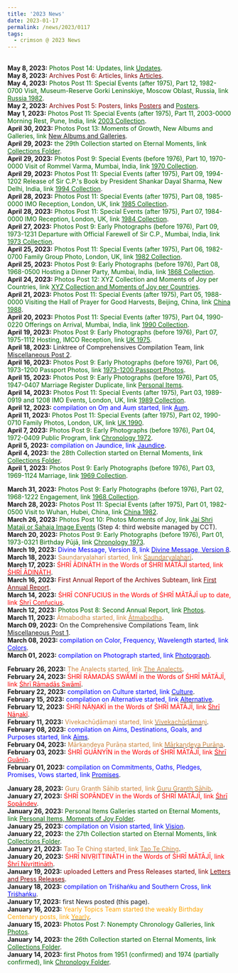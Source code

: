 ```yaml
---
title: '2023 News'
date: 2023-01-17
permalink: /news/2023/0117
tags:
  - crimson @ 2023 News
---
```


<p>
<br>
<b> May 8, 2023:</b> <font color="DarkGreen">Photos Post 14: Updates, link</font> <a href="https://seven-teams.github.io/photos/2023/0508"><font color="DarkGreen"> Updates</font></a>.<br>
<b> May 8, 2023:</b> <font color="maroon">Archives Post 6: Articles, links</font> <a href="https://seven-teams.github.io/archives/2023/0508"><font color="maroon">Articles</font></a>.<br>
<b> May 4, 2023:</b> <font color="DarkGreen">Photos Post 11: Special Events (after 1975), Part 12, 1982-0700 Visit, Museum-Reserve Gorki Leninskiye, Moscow Oblast, Russia, link</font> <a href="https://eternalmoments.smugmug.com/Countries/Russia/1982/"> <font color="DarkGreen">Russia 1982</font></a>.<br>
<b> May 2, 2023:</b> <font color="maroon">Archives Post 5: Posters, links</font> <a href="https://seven-teams.github.io/archives/2023/0502"><font color="maroon">Posters</font></a> and <a href="https://imageevent.com/sahaja/momentsofgrowth/posters"><font color="DarkGreen">Posters</font></a>.<br>
<b> May 1, 2023:</b> <font color="DarkGreen">Photos Post 11: Special Events (after 1975), Part 11, 2003-0000 Morning Rest, Pune, India, link</font> <a href="https://eternalmoments.smugmug.com/Collections/Mrs-Kalpana-Srivastava-Collection/2003/"> <font color="DarkGreen">2003 Collection</font></a>.<br>
<b> April 30, 2023:</b> <font color="DarkGreen">Photos Post 13: Moments of Growth, New Albums and Galleries, link</font> <a href="https://seven-teams.github.io/photos/2023/0430">New Albums and Galleries</font></a>.<br>
<b> April 29, 2023:</b> <font color="DarkGreen">the 29th Collection started on Eternal Moments, link</font> <a href="https://eternalmoments.smugmug.com/Collections"><font color="DarkGreen">Collections Folder</font></a>.<br>
<b> April 29, 2023:</b> <font color="DarkGreen">Photos Post 9: Special Events (before 1976), Part 10, 1970-0000 Visit of Rommel Varma, Mumbai, India, link</font> <a href="https://eternalmoments.smugmug.com/Collections/Mrs-Kalpana-Srivastava-Collection/1970/"> <font color="DarkGreen">1970 Collection</font></a>.<br>
<b> April 29, 2023:</b> <font color="DarkGreen">Photos Post 11: Special Events (after 1975), Part 09, 1994-1202 Release of Sir C.P.'s Book by President Shankar Dayal Sharma, New Delhi, India, link</font> <a href="https://eternalmoments.smugmug.com/Collections/Mrs-Kalpana-Srivastava-Collection/1994/"> <font color="DarkGreen">1994 Collection</font></a>.<br>
<b> April 28, 2023:</b> <font color="DarkGreen">Photos Post 11: Special Events (after 1975), Part 08, 1985-0000 IMO Reception, London, UK, link</font> <a href="https://eternalmoments.smugmug.com/Collections/Mrs-Kalpana-Srivastava-Collection/1985/"> <font color="DarkGreen">1985 Collection</font></a>.<br>
<b> April 28, 2023:</b> <font color="DarkGreen">Photos Post 11: Special Events (after 1975), Part 07, 1984-0000 IMO Reception, London, UK, link</font> <a href="https://eternalmoments.smugmug.com/Collections/Mrs-Kalpana-Srivastava-Collection/1984/"> <font color="DarkGreen">1984 Collection</font></a>.<br>
<b> April 27, 2023:</b> <font color="DarkGreen">Photos Post 9: Early Photographs (before 1976), Part 09, 1973-1231 Departure with Official Farewell of Sir C.P., Mumbai, India, link</font> <a href="https://eternalmoments.smugmug.com/Collections/Mrs-Kalpana-Srivastava-Collection/1973/"> <font color="DarkGreen">1973 Collection</font></a>.<br>
<b> April 25, 2023:</b> <font color="DarkGreen">Photos Post 11: Special Events (after 1975), Part 06, 1982-0700 Family Group Photo, London, UK, link</font> <a href="https://eternalmoments.smugmug.com/Collections/Mrs-Kalpana-Srivastava-Collection/1982/"> <font color="DarkGreen">1982 Collection</font></a>.<br>
<b> April 25, 2023:</b> <font color="DarkGreen">Photos Post 9: Early Photographs (before 1976), Part 08, 1968-0500 Hosting a Dinner Party, Mumbai, India, link</font> <a href="https://eternalmoments.smugmug.com/Collections/Mrs-Kalpana-Srivastava-Collection/1868/"> <font color="DarkGreen">1868 Collection</font></a>.<br>
<b> April 24, 2023:</b> <font color="DarkGreen">Photos Post 12: XYZ Collection and Moments of Joy per Countries, link</font> <a href="https://seven-teams.github.io/photos/2023/0423"> <font color="DarkGreen">XYZ Collection and Moments of Joy per Countries</font></a>.<br>
<b> April 21, 2023:</b> <font color="DarkGreen">Photos Post 11: Special Events (after 1975), Part 05, 1988-0000 Visiting the Hall of Prayer for Good Harvests, Beijing, China, link</font> <a href="https://eternalmoments.smugmug.com/Countries/China/1988"> <font color="DarkGreen">China 1988</font></a>.<br>
<b> April 20, 2023:</b> <font color="DarkGreen">Photos Post 11: Special Events (after 1975), Part 04, 1990-0220 Offerings on Arrival, Mumbai, India, link</font> <a href="https://eternalmoments.smugmug.com/Collections/Mrs-Kalpana-Srivastava-Collection/1990/"> <font color="DarkGreen">1990 Collection</font></a>.<br>
<b> April 19, 2023:</b> <font color="DarkGreen">Photos Post 9: Early Photographs (before 1976), Part 07, 1975-1112 Hosting, IMCO Reception, link</font> <a href="https://eternalmoments.smugmug.com/Countries/UK/1975/"> <font color="DarkGreen">UK 1975</font></a>.<br>
<b> April 18, 2023:</b> Linktree of  Comprehensives Compilation Team, link <a href="https://seven-teams.github.io/compilation/2023/0418"> Miscellaneous Post 2</a>.<br>
<b> April 16, 2023:</b> <font color="DarkGreen">Photos Post 9: Early Photographs (before 1976), Part 06, 1973-1200 Passport Photos, link</font> <a href="https://eternalmoments.smugmug.com/Chronology/1973"> <font color="DarkGreen">1973-1200 Passport Photos</font></a>.<br>
<b> April 15, 2023:</b> <font color="DarkGreen">Photos Post 9: Early Photographs (before 1976), Part 05, 1947-0407 Marriage Register Duplicate, link</font> <a href="https://eternalmoments.smugmug.com/Collections/Mrs-Kalpana-Srivastava-Collection/Personal-Items/"> <font color="DarkGreen">Personal Items</font></a>.<br>
<b> April 14, 2023:</b> <font color="DarkGreen">Photos Post 11: Special Events (after 1975), Part 03, 1989-0919 and 1208 IMO Events, London, UK, link</font> <a href="https://eternalmoments.smugmug.com/Collections/Mrs-Kalpana-Srivastava-Collection/1989/"> <font color="DarkGreen">1989 Collection</font></a>.<br>
<b> April 12, 2023:</b> <font color="blue">compilation on Oṃ and Auṃ started, link</font> <a href="https://seven-teams.github.io/compilation/2023/0412"><font color="blue">Auṃ</font></a>.<br>
<b> April 11, 2023:</b> <font color="DarkGreen">Photos Post 11: Special Events (after 1975), Part 02, 1990-0710 Family Photos, London, UK, link</font> <a href="https://eternalmoments.smugmug.com/Countries/UK/1990/"> <font color="DarkGreen">UK 1990</font></a>.<br>
<b> April 7, 2023:</b> <font color="DarkGreen">Photos Post 9: Early Photographs (before 1976), Part 04, 1972-0409 Public Program, link</font> <a href="https://eternalmoments.smugmug.com/Chronology/1972"> <font color="DarkGreen">Chronology 1972</font></a>.<br>
<b> April 5, 2023:</b> <font color="blue">compilation on Jaundice, link</font> <a href="https://seven-teams.github.io/compilation/2023/0405"><font color="blue">Jaundice</font></a>.<br>
<b> April 4, 2023:</b> <font color="DarkGreen">the 28th Collection started on Eternal Moments, link</font> <a href="https://eternalmoments.smugmug.com/Collections"><font color="DarkGreen">Collections Folder</font></a>.<br>
<b> April 1, 2023:</b> <font color="DarkGreen">Photos Post 9: Early Photographs (before 1976), Part 03, 1969-1124 Marriage, link</font> <a href="https://eternalmoments.smugmug.com/Collections/Mrs-Kalpana-Srivastava-Collection/1969/"> <font color="DarkGreen">1969 Collection</font></a>.<br>
</p>

<div class="para-divider"></div>

<p>
<b> March 31, 2023:</b> <font color="DarkGreen">Photos Post 9: Early Photographs (before 1976), Part 02, 1968-1222 Engagement, link</font> <a href="https://eternalmoments.smugmug.com/Collections/Mrs-Kalpana-Srivastava-Collection/1968/"> <font color="DarkGreen">1968 Collection</font></a>.<br>
<b> March 28, 2023:</b> <font color="DarkGreen">Photos Post 11: Special Events (after 1975), Part 01, 1982-0500 Visit to Wuhan, Hubei, China, link</font> <a href="https://eternalmoments.smugmug.com/Countries/China/1982/"> <font color="DarkGreen">China 1982</font></a>.<br>
<b> March 26, 2023:</b> <font color="DarkGreen">Photos Post 10: Photos Moments of Joy, link</font> <a href="https://imageevent.com/sahaja?n=0"> <font color="DarkGreen">Jai Shri Mataji or Sahaja Image Events</font></a> (Step 4: third website managed by CCT).<br>
<b> March 20, 2023:</b> <font color="DarkGreen">Photos Post 9: Early Photographs (before 1976), Part 01, 1973-0321 Birthday Pūjā, link</font> <a href="https://eternalmoments.smugmug.com/Chronology/1973"> <font color="DarkGreen">Chronology 1973</font></a>.<br>
<b> March 19, 2023:</b> <font color="blue">Divine Message, Version 8, link</font> <a href="https://seven-teams.github.io/divine/2023/03/19"><font color="blue">Divine Message, Version 8</font></a>.<br>
<b> March 18, 2023:</b> <font color="peru">Saundaryalaharī started, link</font> <a href="https://seven-teams.github.io/scriptures/2023/0318"><font color="peru">Saundaryalaharī</font></a>.<br>
<b> March 17, 2023:</b> <font color="red">ŚHRĪ ĀDINĀTH in the Words of ŚHRĪ MĀTĀJĪ started, link</font> <a href="https://seven-teams.github.io/quotes/2023/0317"><font color="red">ŚHRĪ ĀDINĀTH</font></a>.<br>
<b> March 16, 2023:</b> <font color="maroon">First Annual Report of the Archives Subteam, link</font> <a href="https://seven-teams.github.io/archives/2023/0316"><font color="maroon">First Annual Report</font></a>.<br>
<b> March 14, 2023:</b> <font color="red">ŚHRĪ CONFUCIUS in the Words of ŚHRĪ MĀTĀJĪ up to date, link</font> <a href="https://seven-teams.github.io/quotes/2022/0714-f"><font color="red">Śhrī Confucius</font></a>.<br>
<b> March 12, 2023:</b> <font color="DarkGreen">Photos Post 8: Second Annual Report, link</font> <a href="https://seven-teams.github.io/photos/2023/0312"> <font color="DarkGreen">Photos</font></a>.<br>
<b> March 11, 2023:</b> <font color="peru">Ātmabodha started, link</font> <a href="https://seven-teams.github.io/scriptures/2023/0311"><font color="peru">Ātmabodha</font></a>.<br>
<b> March 09, 2023:</b> On the Comprehensive Compilations Team, link <a href="https://seven-teams.github.io/compilation/2023/0309"> Miscellaneous Post 1</a>.<br>
<b> March 08, 2023:</b> <font color="blue">compilation on Color, Frequency, Wavelength started, link</font> <a href="https://seven-teams.github.io/compilation/2023/0301"><font color="blue">Colors</font></a>.<br>
<b> March 01, 2023:</b> <font color="blue">compilation on Photograph started, link</font> <a href="https://seven-teams.github.io/compilation/2023/0301"><font color="blue">Photograph</font></a>.<br>
</p>

<div class="para-divider"></div>

<p>
<b> February 26, 2023:</b> <font color="peru">The Analects started, link</font> <a href="https://seven-teams.github.io/scriptures/2023/0226"><font color="peru">The Analects</font></a>.<br>
<b> February 24, 2023:</b> <font color="red">ŚHRĪ RĀMADĀS SWĀMĪ in the Words of ŚHRĪ MĀTĀJĪ, link</font> <a href="https://seven-teams.github.io/quotes/2023/0224"><font color="red">Śhrī Rāmadās Swāmī</font></a>.<br>
<b> February 22, 2023:</b> <font color="blue">compilation on Culture started, link</font> <a href="https://seven-teams.github.io/compilation/2023/0222"><font color="blue">Culture</font></a>.<br>
<b> February 15, 2023:</b> <font color="blue">compilation on Alternative started, link</font> <a href="https://seven-teams.github.io/compilation/2023/0215"><font color="blue">Alternative</font></a>.<br>
<b> February 12, 2023:</b> <font color="red">ŚHRĪ NĀṆAKĪ in the Words of ŚHRĪ MĀTĀJĪ, link</font> <a href="https://seven-teams.github.io/quotes/2023/0212"><font color="red">Śhrī Nāṇakī</font></a>.<br>
<b> February 11, 2023:</b> <font color="peru">Vivekachūḍāmaṇi started, link</font> <a href="https://seven-teams.github.io/scriptures/2023/0211"><font color="peru">Vivekachūḍāmaṇi</font></a>.<br>
<b> February 08, 2023:</b> <font color="blue">compilation on Aims, Destinations, Goals, and Purposes started, link</font> <a href="https://seven-teams.github.io/compilation/2023/0208"><font color="blue">Aims</font></a>.<br>
<b> February 04, 2023:</b> <font color="peru">Mārkaṇḍeya Purāṇa started, link</font> <a href="https://seven-teams.github.io/scriptures/2023/0204"><font color="peru">Mārkaṇḍeya Purāṇa</font></a>.<br>
<b> February 03, 2023:</b> <font color="red">ŚHRĪ GUĀNYĪN in the Words of ŚHRĪ MĀTĀJĪ, link</font> <a href="https://seven-teams.github.io/quotes/2023/0203"><font color="red">Śhrī Guānīn</font></a>.<br>
<b> February 01, 2023:</b> <font color="blue">compilation on Commitments, Oaths, Pledges, Promises, Vows started, link</font> <a href="https://seven-teams.github.io/compilation/2023/0201"><font color="blue">Promises</font></a>.<br>
</p>

<div class="para-divider"></div>

<p>
<b> January 28, 2023:</b> <font color="peru">Guru Granth Sāhib started, link</font> <a href="https://seven-teams.github.io/scriptures/2023/0128"><font color="peru">Guru Granth Sāhib</font></a>.<br>
<b> January 27, 2023:</b> <font color="red">ŚHRĪ SOPĀNDEV in the Words of ŚHRĪ MĀTĀJĪ, link</font> <a href="https://seven-teams.github.io/quotes/2023/0127"><font color="red">Śhrī Sopāndev</font></a>.<br>
<b> January 26, 2023:</b> <font color="DarkGreen">Personal Items Galleries started on Eternal Moments, link</font> <a href="https://eternalmoments.smugmug.com/Moments-of-Joy/Personal-Items/"><font color="DarkGreen">Personal Items, Moments of Joy Folder</font></a>.<br>
<b> January 25, 2023:</b> <font color="blue">compilation on Vision started, link</font> <a href="https://seven-teams.github.io/compilation/2023/0125"><font color="blue">Vision</font></a>.<br>
<b> January 22, 2023:</b> <font color="DarkGreen">the 27th Collection started on Eternal Moments, link</font> <a href="https://eternalmoments.smugmug.com/Collections"><font color="DarkGreen">Collections Folder</font></a>.<br>
<b> January 21, 2023:</b> <font color="peru">Tao Te Ching started, link</font> <a href="https://seven-teams.github.io/scriptures/2023/0121"><font color="peru">Tao Te Ching</font></a>.<br>
<b> January 20, 2023:</b> <font color="red">ŚHRĪ NIVṚITTINĀTH in the Words of ŚHRĪ MĀTĀJĪ, link</font> <a href="https://seven-teams.github.io/quotes/2023/0120"><font color="red">Śhrī Nivṛittināth</font></a>.<br>
<b> January 19, 2023:</b> <font color="maroon">uploaded Letters and Press Releases started, link</font> <a href="https://seven-teams.github.io/archives/2023/0119"> <font color="maroon">Letters and Press Releases</font></a>.<br>
<b> January 18, 2023:</b> <font color="blue">compilation on Triśhaṅku and Southern Cross, link</font> <a href="https://seven-teams.github.io/compilation/2023/0118"> <font color="blue">Triśhaṅku</font></a>.<br>
<b> January 17, 2023:</b> first News posted (this page).<br>
<b> January 16, 2023:</b> <font color="orange">Yearly Topics Team started the weakly Birthday Centenary posts, link</font> <a href="https://seven-teams.github.io/yearly/"> <font color="orange">Yearly</font></a>.<br>
<b> January 15, 2023:</b> <font color="DarkGreen">Photos Post 7: Nonempty Chronology Galleries, link</font> <a href="https://seven-teams.github.io/photos/2023/0115"> <font color="DarkGreen">Photos</font></a>.<br>
<b> January 14, 2023:</b> <font color="DarkGreen">the 26th Collection started on Eternal Moments, link</font> <a href="https://eternalmoments.smugmug.com/Collections"> <font color="DarkGreen">Collections Folder</font></a>.<br>
<b> January 14, 2023:</b> <font color="DarkGreen">first Photos from 1951 (confirmed) and 1974 (partially confirmed), link</font> <a href="https://eternalmoments.smugmug.com/Chronology"> <font color="DarkGreen">Chronology Folder</font></a>.<br>
</p>